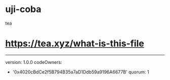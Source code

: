 # uji-coba
tea 
# https://tea.xyz/what-is-this-file
---
version: 1.0.0
codeOwners:
  - '0x4020cBdCe2f5B794B35a7aD1Ddb59a9196A6677B'
quorum: 1
